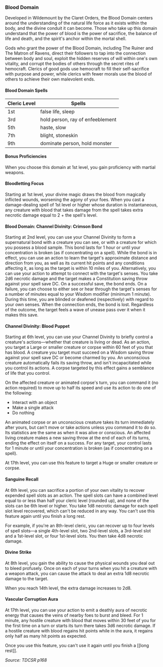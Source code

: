 ### Blood Domain

Developed in Wildemount by the Claret Orders, the Blood Domain centers around the understanding of the natural life force as it exists within the body, and the divine conduit it can become. Those who take up this domain understand that the power of blood is the power of sacrifice, the balance of life and death, and the spirit's anchor within the mortal shell.

Gods who grant the power of the Blood Domain, including The Ruiner and The Matron of Ravens, direct their followers to tap into the connection between body and soul, exploit the hidden reserves of will within one's own vitality, and corrupt the bodies of others through the secret rites of hemocraft. Clerics of good gods use hemocraft to fill their self-sacrifice with purpose and power, while clerics with fewer morals use the blood of others to achieve their own malevolent ends.

#### Blood Domain Spells
| Cleric Level | Spells                           |
| ------------ | -------------------------------- |
| 1st          | false life, sleep                |
| 3rd          | hold person, ray of enfeeblement |
| 5th          | haste, slow                      |
| 7th          | blight, stoneskin                |
| 9th          | dominate person, hold monster    |

#### Bonus Proficiencies
When you choose this domain at 1st level, you gain proficiency with martial weapons.

#### Bloodletting Focus

Starting at 1st level, your divine magic draws the blood from magically inflicted wounds, worsening the agony of your foes. When you cast a damage-dealing spell of 1st level or higher whose duration is instantaneous, any creature with blood that takes damage from the spell takes extra necrotic damage equal to 2 + the spell's level.

#### Blood Domain: Channel Divinity: Crimson Bond

Starting at 2nd level, you can use your Channel Divinity to form a supernatural bond with a creature you can see, or with a creature for which you possess a blood sample. This bond lasts for 1 hour or until your concentration is broken (as if concentrating on a spell).
While the bond is in effect, you can use an action to learn the target's approximate distance and direction from you, as well as its current hit points and any conditions affecting it, as long as the target is within 10 miles of you. Alternatively, you can use your action to attempt to connect with the target's senses. You take 2d6 necrotic damage and the target makes a Constitution saving throw against your spell save DC. On a successful save, the bond ends. On a failure, you can choose to either see or hear through the target's senses for a number of minutes equal to your Wisdom modifier (minimum 1 minute). During this time, you are blinded or deafened (respectively) with regard to your own senses. When the connection ends, the bond is lost.
Regardless of the outcome, the target feels a wave of unease pass over it when it makes this save.

#### Channel Divinity: Blood Puppet
Starting at 6th level, you can use your Channel Divinity to briefly control a creature's actions—whether that creature is living or dead. As an action, you target a Large or smaller creature or corpse within 60 feet of you that has blood. A creature you target must succeed on a Wisdom saving throw against your spell save DC or become charmed by you. An unconscious creature automatically fails its saving throw, and isn't incapacitated while you control its actions. A corpse targeted by this effect gains a semblance of life that you control.

On the affected creature or animated corpse's turn, you can command it (no action required) to move up to half its speed and use its action to do one of the following:
- Interact with an object
- Make a single attack
- Do nothing

An animated corpse or an unconscious creature takes its turn immediately after yours, but can't move or take actions unless you command it to do so. Its statistics are the same as when it was alive or conscious.
An affected living creature makes a new saving throw at the end of each of its turns, ending the effect on itself on a success. For any target, your control lasts for 1 minute or until your concentration is broken (as if concentrating on a spell).

At 17th level, you can use this feature to target a Huge or smaller creature or corpse.

#### Sanguine Recall

At 6th level, you can sacrifice a portion of your own vitality to recover expended spell slots as an action. The spell slots can have a combined level equal to or less than half your cleric level (rounded up), and none of the slots can be 6th level or higher. You take 1d8 necrotic damage for each spell slot level recovered, which can't be reduced in any way. You can't use this feature again until you finish a long rest.

For example, if you're an 8th-level cleric, you can recover up to four levels of spell slots—a single 4th-level slot, two 2nd-level slots, a 3rd-level slot and a 1st-level slot, or four 1st-level slots. You then take 4d8 necrotic damage.

#### Divine Strike

At 8th level, you gain the ability to cause the physical wounds you deal out to bleed profusely. Once on each of your turns when you hit a creature with a weapon attack, you can cause the attack to deal an extra 1d8 necrotic damage to the target.

When you reach 14th level, the extra damage increases to 2d8.

#### Vascular Corruption Aura

At 17th level, you can use your action to emit a deathly aura of necrotic energy that causes the veins of nearby foes to burst and bleed. For 1 minute, any hostile creature with blood that moves within 30 feet of you for the first time on a turn or starts its turn there takes 3d6 necrotic damage. If a hostile creature with blood regains hit points while in the aura, it regains only half as many hit points as expected.

Once you use this feature, you can't use it again until you finish a [[long rest]].

*Source: TDCSR p168*